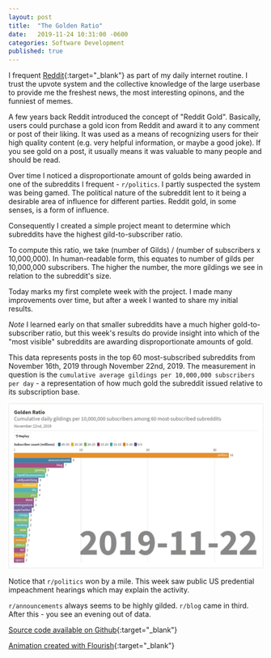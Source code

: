 ```yaml
---
layout: post
title:  "The Golden Ratio"
date:   2019-11-24 10:31:00 -0600
categories: Software Development
published: true
---
```


I frequent [Reddit](https://reddit.com){:target="_blank"} as part of my daily internet routine. I trust the upvote system and the collective knowledge of the large userbase to provide me the freshest news, the most interesting opinons, and the funniest of memes.

A few years back Reddit introduced the concept of "Reddit Gold". Basically, users could purchase a gold icon from Reddit and award it to any comment or post of their liking. It was used as a means of recognizing users for their high quality content (e.g. very helpful information, or maybe a good joke). If you see gold on a post, it usually means it was valuable to many people and should be read.

Over time I noticed a disproportionate amount of golds being awarded in one of the subreddits I frequent - `r/politics`. I partly suspected the system was being gamed. The political nature of the subreddit lent to it being a desirable area of influence for different parties. Reddit gold, in some senses, is a form of influence.

Consequently I created a simple project meant to determine which subreddits have the highest gild-to-subscriber ratio.

To compute this ratio, we take (number of Gilds) / (number of subscribers x 10,000,000). In human-readable form, this equates to number of gilds per 10,000,000 subscribers. The higher the number, the more gildings we see in relation to the subreddit's size.

Today marks my first complete week with the project. I made many improvements over time, but after a week I wanted to share my initial results.

_Note_ I learned early on that smaller subreddits have a much higher gold-to-subscriber ratio, but this week's results do provide insight into which of the "most visible" subreddits are awarding disproportionate amounts of gold.

This data represents posts in the top 60 most-subscribed subreddits from November 16th, 2019 through November 22nd, 2019. The measurement in question is the `cumulative average gildings per 10,000,000 subscribers per day` - a representation of how much gold the subreddit issued relative to its subscription base.

![Initial Results](/assets/images/2019-11-24.jpg)

Notice that `r/politics` won by a mile. This week saw public US predential impeachment hearings which may explain the activity.

`r/announcements` always seems to be highly gilded. `r/blog` came in third. After this - you see an evening out of data.

[Source code available on Github](https://github.com/jasonzissman/golden-ratio){:target="_blank"}

[Animation created with Flourish](https://public.flourish.studio/visualisation/983347/){:target="_blank"}